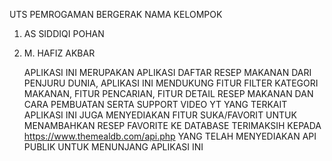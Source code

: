 UTS PEMROGAMAN BERGERAK
NAMA KELOMPOK
1. AS SIDDIQI POHAN
2. M. HAFIZ AKBAR

   APLIKASI INI MERUPAKAN APLIKASI DAFTAR RESEP MAKANAN DARI PENJURU DUNIA, APLIKASI INI MENDUKUNG FITUR FILTER KATEGORI MAKANAN, FITUR PENCARIAN, FITUR DETAIL RESEP MAKANAN DAN CARA PEMBUATAN SERTA SUPPORT VIDEO YT YANG TERKAIT
   APLIKASI INI JUGA MENYEDIAKAN FITUR SUKA/FAVORIT UNTUK MENAMBAHKAN RESEP FAVORITE KE DATABASE
   TERIMAKSIH KEPADA https://www.themealdb.com/api.php YANG TELAH MENYEDIAKAN API PUBLIK UNTUK MENUNJANG APLIKASI INI
